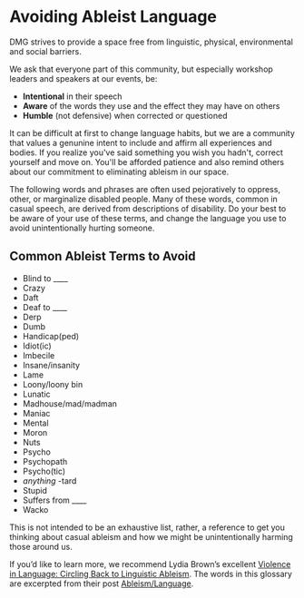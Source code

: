 # Avoiding Ableist Language

DMG strives to provide a space free from linguistic, physical, environmental and social barriers. 

We ask that everyone part of this community, but especially workshop leaders and speakers at our events, be:

- **Intentional** in their speech
- **Aware** of the words they use and the effect they may have on others
- **Humble** (not defensive) when corrected or questioned

It can be difficult at first to change language habits, but we are a community that values a genunine intent to include and affirm all experiences and bodies. If you realize you've said something you wish you hadn't, correct yourself and move on. You'll be afforded patience and also remind others about our commitment to eliminating ableism in our space.

The following words and phrases are often used pejoratively to oppress, other, or marginalize disabled people. Many of these words, common in casual speech, are derived from descriptions of disability. Do your best to be aware of your use of these terms, and change the language you use to avoid unintentionally hurting someone.

## Common Ableist Terms to Avoid

- Blind to \_\_\_\_
- Crazy
- Daft 
- Deaf to \_\_\_\_
- Derp
- Dumb
- Handicap(ped)
- Idiot(ic)
- Imbecile
- Insane/insanity
- Lame
- Loony/loony bin
- Lunatic
- Madhouse/mad/madman
- Maniac
- Mental
- Moron
- Nuts
- Psycho
- Psychopath
- Psycho(tic)
- *anything* -tard
- Stupid
- Suffers from \_\_\_\_
- Wacko

This is not intended to be an exhaustive list, rather, a reference to get you thinking about casual ableism and how we might be unintentionally harming those around us.

If you’d like to learn more, we recommend Lydia Brown’s excellent [Violence in Language: Circling Back to Linguistic Ableism](http://www.autistichoya.com/2014/02/violence-linguistic-ableism.html). The words in this glossary are excerpted from their post [Ableism/Language](http://www.autistichoya.com/p/ableist-words-and-terms-to-avoid.html).
